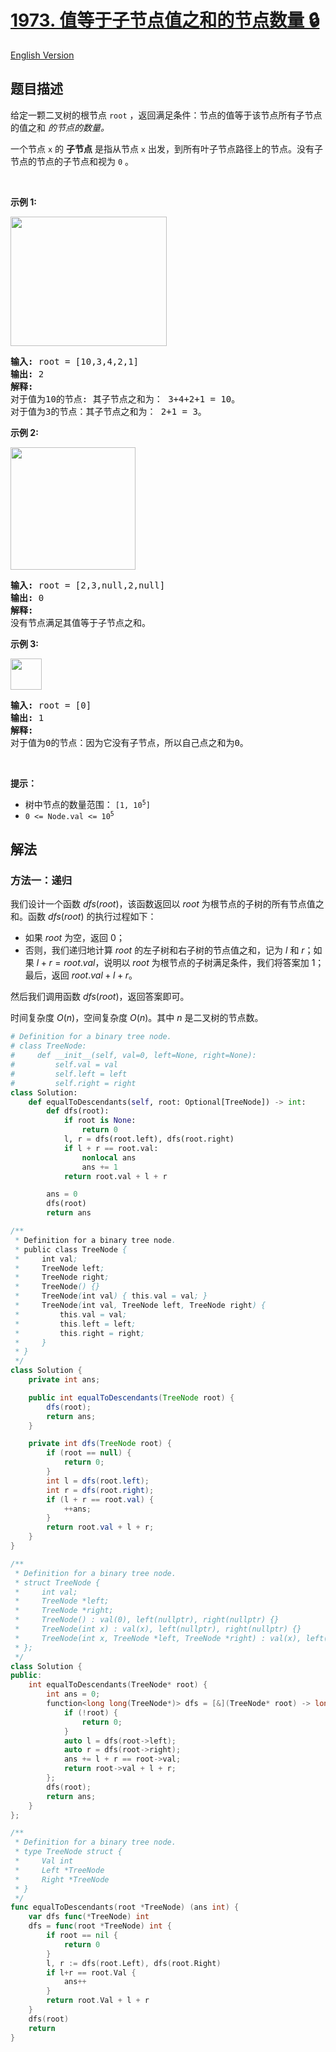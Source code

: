 # [1973. 值等于子节点值之和的节点数量 🔒](https://leetcode.cn/problems/count-nodes-equal-to-sum-of-descendants)

[English Version](/solution/1900-1999/1973.Count%20Nodes%20Equal%20to%20Sum%20of%20Descendants/README_EN.md)

<!-- tags:树,深度优先搜索,二叉树 -->

## 题目描述

<!-- 这里写题目描述 -->

<p>给定一颗二叉树的根节点&nbsp;<code>root</code>&nbsp;，返回满足条件：节点的值等于该节点所有子节点的值之和&nbsp;<em>的节点的数量。</em></p>

<p>一个节点&nbsp;<code>x</code>&nbsp;的&nbsp;<strong>子节点</strong>&nbsp;是指从节点&nbsp;<code>x</code>&nbsp;出发，到所有叶子节点路径上的节点。没有子节点的节点的子节点和视为&nbsp;<code>0</code> 。</p>

<p>&nbsp;</p>

<p><strong>示例 1:</strong></p>
<img alt="" src="https://fastly.jsdelivr.net/gh/doocs/leetcode@main/solution/1900-1999/1973.Count%20Nodes%20Equal%20to%20Sum%20of%20Descendants/images/screenshot-2021-08-17-at-17-16-50-diagram-drawio-diagrams-net.png" style="width: 250px; height: 207px;" />
<pre>
<strong>输入:</strong> root = [10,3,4,2,1]
<strong>输出:</strong> 2
<strong>解释:</strong>
对于值为10的节点: 其子节点之和为： 3+4+2+1 = 10。
对于值为3的节点：其子节点之和为： 2+1 = 3。
</pre>

<p><strong>示例&nbsp;2:</strong></p>
<img alt="" src="https://fastly.jsdelivr.net/gh/doocs/leetcode@main/solution/1900-1999/1973.Count%20Nodes%20Equal%20to%20Sum%20of%20Descendants/images/screenshot-2021-08-17-at-17-25-21-diagram-drawio-diagrams-net.png" style="height: 196px; width: 200px;" />
<pre>
<strong>输入:</strong> root = [2,3,null,2,null]
<strong>输出:</strong> 0
<strong>解释:</strong>
没有节点满足其值等于子节点之和。
</pre>

<p><strong>示例&nbsp;3:</strong></p>
<img alt="" src="https://fastly.jsdelivr.net/gh/doocs/leetcode@main/solution/1900-1999/1973.Count%20Nodes%20Equal%20to%20Sum%20of%20Descendants/images/screenshot-2021-08-17-at-17-23-53-diagram-drawio-diagrams-net.png" style="width: 50px; height: 50px;" />
<pre>
<strong>输入:</strong> root = [0]
<strong>输出:</strong> 1
<strong>解释:</strong>
对于值为0的节点：因为它没有子节点，所以自己点之和为0。
</pre>

<p>&nbsp;</p>

<p><strong>提示：</strong></p>

<ul>
	<li>树中节点的数量范围：&nbsp;<code>[1, 10<sup>5</sup>]</code></li>
	<li><code>0 &lt;= Node.val &lt;= 10<sup>5</sup></code></li>
</ul>

## 解法

### 方法一：递归

我们设计一个函数 $dfs(root)$，该函数返回以 $root$ 为根节点的子树的所有节点值之和。函数 $dfs(root)$ 的执行过程如下：

-   如果 $root$ 为空，返回 $0$；
-   否则，我们递归地计算 $root$ 的左子树和右子树的节点值之和，记为 $l$ 和 $r$；如果 $l + r = root.val$，说明以 $root$ 为根节点的子树满足条件，我们将答案加 $1$；最后，返回 $root.val + l + r$。

然后我们调用函数 $dfs(root)$，返回答案即可。

时间复杂度 $O(n)$，空间复杂度 $O(n)$。其中 $n$ 是二叉树的节点数。

<!-- tabs:start -->

```python
# Definition for a binary tree node.
# class TreeNode:
#     def __init__(self, val=0, left=None, right=None):
#         self.val = val
#         self.left = left
#         self.right = right
class Solution:
    def equalToDescendants(self, root: Optional[TreeNode]) -> int:
        def dfs(root):
            if root is None:
                return 0
            l, r = dfs(root.left), dfs(root.right)
            if l + r == root.val:
                nonlocal ans
                ans += 1
            return root.val + l + r

        ans = 0
        dfs(root)
        return ans
```

```java
/**
 * Definition for a binary tree node.
 * public class TreeNode {
 *     int val;
 *     TreeNode left;
 *     TreeNode right;
 *     TreeNode() {}
 *     TreeNode(int val) { this.val = val; }
 *     TreeNode(int val, TreeNode left, TreeNode right) {
 *         this.val = val;
 *         this.left = left;
 *         this.right = right;
 *     }
 * }
 */
class Solution {
    private int ans;

    public int equalToDescendants(TreeNode root) {
        dfs(root);
        return ans;
    }

    private int dfs(TreeNode root) {
        if (root == null) {
            return 0;
        }
        int l = dfs(root.left);
        int r = dfs(root.right);
        if (l + r == root.val) {
            ++ans;
        }
        return root.val + l + r;
    }
}
```

```cpp
/**
 * Definition for a binary tree node.
 * struct TreeNode {
 *     int val;
 *     TreeNode *left;
 *     TreeNode *right;
 *     TreeNode() : val(0), left(nullptr), right(nullptr) {}
 *     TreeNode(int x) : val(x), left(nullptr), right(nullptr) {}
 *     TreeNode(int x, TreeNode *left, TreeNode *right) : val(x), left(left), right(right) {}
 * };
 */
class Solution {
public:
    int equalToDescendants(TreeNode* root) {
        int ans = 0;
        function<long long(TreeNode*)> dfs = [&](TreeNode* root) -> long long {
            if (!root) {
                return 0;
            }
            auto l = dfs(root->left);
            auto r = dfs(root->right);
            ans += l + r == root->val;
            return root->val + l + r;
        };
        dfs(root);
        return ans;
    }
};
```

```go
/**
 * Definition for a binary tree node.
 * type TreeNode struct {
 *     Val int
 *     Left *TreeNode
 *     Right *TreeNode
 * }
 */
func equalToDescendants(root *TreeNode) (ans int) {
	var dfs func(*TreeNode) int
	dfs = func(root *TreeNode) int {
		if root == nil {
			return 0
		}
		l, r := dfs(root.Left), dfs(root.Right)
		if l+r == root.Val {
			ans++
		}
		return root.Val + l + r
	}
	dfs(root)
	return
}
```

<!-- tabs:end -->

<!-- end -->
